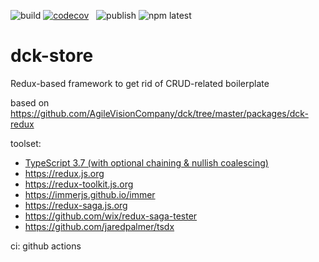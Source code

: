 ![build](https://github.com/ambroseus/dck-store/workflows/Build/badge.svg)
[![codecov](https://codecov.io/gh/ambroseus/dck-store/branch/master/graph/badge.svg)](https://codecov.io/gh/ambroseus/dck-store)&nbsp;&nbsp;
![publish](https://github.com/ambroseus/dck-store/workflows/Publish/badge.svg)
![npm latest](https://img.shields.io/npm/v/@ambroseus/dck-store/latest?label=npm&style=flat)

# dck-store

Redux-based framework to get rid of CRUD-related boilerplate

based on <https://github.com/AgileVisionCompany/dck/tree/master/packages/dck-redux>

toolset:

- [TypeScript 3.7 (with optional chaining & nullish coalescing)](https://www.typescriptlang.org/docs/handbook/release-notes/typescript-3-7.html)
- <https://redux.js.org>
- <https://redux-toolkit.js.org>
- <https://immerjs.github.io/immer>
- <https://redux-saga.js.org>
- <https://github.com/wix/redux-saga-tester>
- <https://github.com/jaredpalmer/tsdx>

ci: github actions

